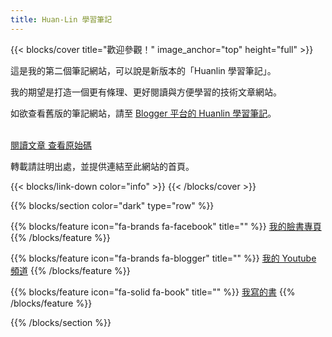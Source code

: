 ```yaml
---
title: Huan-Lin 學習筆記
---
```


{{< blocks/cover title="歡迎參觀！" image_anchor="top" height="full" >}}
<p class="lead mt-1">這是我的第二個筆記網站，可以說是新版本的「Huanlin 學習筆記」。</p>
我的期望是打造一個更有條理、更好閱讀與方便學習的技術文章網站。</p>
<p class="lead mt-1">如欲查看舊版的筆記網站，請至 <a href="https://huanlintalk.com">Blogger 平台的 Huanlin 學習筆記</a>。</p>
<br/> 
<a class="btn btn-lg btn-primary me-3 mb-4" href="/docs/">
  閱讀文章 <i class="fas fa-arrow-alt-circle-right ms-2"></i>
</a>
<a class="btn btn-lg btn-secondary me-3 mb-4" href="https://github.com/huanlin/devops-notes/">
  查看原始碼 <i class="fab fa-github ms-2 "></i>
</a>
<p class="lead mt-5">轉載請註明出處，並提供連結至此網站的首頁。</p>
{{< blocks/link-down color="info" >}}
{{< /blocks/cover >}}

{{% blocks/section color="dark" type="row" %}}

{{% blocks/feature icon="fa-brands fa-facebook" title="" %}}
[我的臉書專頁](https://www.facebook.com/huanlin.notes)
{{% /blocks/feature %}}

{{% blocks/feature icon="fa-brands fa-blogger" title="" %}}
[我的 Youtube 頻道](https://www.youtube.com/@michael-tsai)
{{% /blocks/feature %}}

{{% blocks/feature icon="fa-solid fa-book" title="" %}}
[我寫的書](https://play.google.com/store/books/author?id=%E8%94%A1%E7%85%A5%E9%BA%9F)
{{% /blocks/feature %}}

{{% /blocks/section %}}

